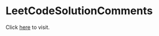 # LeetCodeSolutionComments

Click [here](https://solarex.github.io/leetcode-solution-comments/) to visit.
